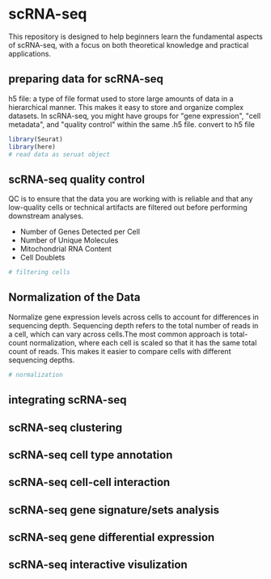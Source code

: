 # scRNA-seq
This repository is designed to help beginners learn the fundamental aspects of scRNA-seq, with a focus on both theoretical knowledge and practical applications.

## preparing data for scRNA-seq
h5 file: a type of file format used to store large amounts of data in a hierarchical manner. This makes it easy to store and organize complex datasets. In scRNA-seq, you might have groups for "gene expression", "cell metadata", and "quality control" within the same .h5 file.
convert to h5 file
```r
library(Seurat)
library(here)
# read data as seruat object
```

## scRNA-seq quality control
QC is to ensure that the data you are working with is reliable and that any low-quality cells or technical artifacts are filtered out before performing downstream analyses.  
* Number of Genes Detected per Cell
* Number of Unique Molecules  
* Mitochondrial RNA Content  
* Cell Doublets  
```r
# filtering cells

```

## Normalization of the Data
Normalize gene expression levels across cells to account for differences in sequencing depth. Sequencing depth refers to the total number of reads in a cell, which can vary across cells.The most common approach is total-count normalization, where each cell is scaled so that it has the same total count of reads. This makes it easier to compare cells with different sequencing depths.  
```r
# normalization

```



## integrating scRNA-seq

## scRNA-seq clustering

## scRNA-seq cell type annotation

## scRNA-seq cell-cell interaction 

## scRNA-seq gene signature/sets analysis

## scRNA-seq gene differential expression 

## scRNA-seq interactive visulization
